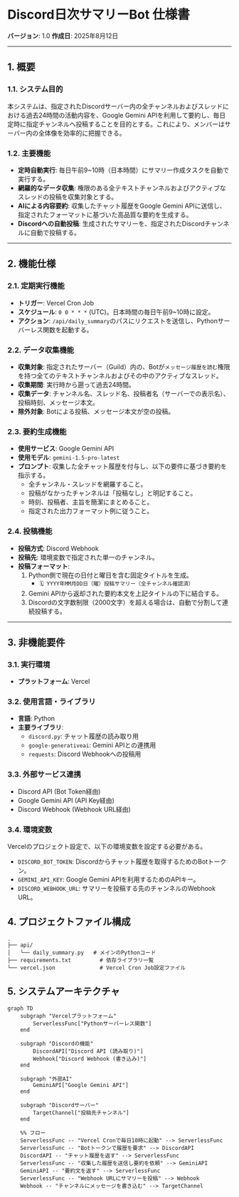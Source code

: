 # Discord日次サマリーBot 仕様書

**バージョン**: 1.0
**作成日**: 2025年8月12日

---

## 1. 概要

### 1.1. システム目的
本システムは、指定されたDiscordサーバー内の全チャンネルおよびスレッドにおける過去24時間の活動内容を、Google Gemini APIを利用して要約し、毎日定時に指定チャンネルへ投稿することを目的とする。これにより、メンバーはサーバー内の全体像を効率的に把握できる。

### 1.2. 主要機能
-   **定時自動実行**: 毎日午前9~10時（日本時間）にサマリー作成タスクを自動で実行する。
-   **網羅的なデータ収集**: 権限のある全テキストチャンネルおよびアクティブなスレッドの投稿を収集対象とする。
-   **AIによる内容要約**: 収集したチャット履歴をGoogle Gemini APIに送信し、指定されたフォーマットに基づいた高品質な要約を生成する。
-   **Discordへの自動投稿**: 生成されたサマリーを、指定されたDiscordチャンネルに自動で投稿する。

---

## 2. 機能仕様

### 2.1. 定期実行機能
-   **トリガー**: Vercel Cron Job
-   **スケジュール**: `0 0 * * *` (UTC)。日本時間の毎日午前9~10時に設定。
-   **アクション**: `/api/daily_summary`のパスにリクエストを送信し、Pythonサーバーレス関数を起動する。

### 2.2. データ収集機能
-   **収集対象**: 指定されたサーバー（Guild）内の、Botが`メッセージ履歴を読む`権限を持つ全てのテキストチャンネルおよびその中のアクティブなスレッド。
-   **収集期間**: 実行時から遡って過去24時間。
-   **収集データ**: チャンネル名、スレッド名、投稿者名（サーバーでの表示名）、投稿時刻、メッセージ本文。
-   **除外対象**: Botによる投稿、メッセージ本文が空の投稿。

### 2.3. 要約生成機能
-   **使用サービス**: Google Gemini API
-   **使用モデル**: `gemini-1.5-pro-latest`
-   **プロンプト**: 収集した全チャット履歴を付与し、以下の要件に基づき要約を指示する。
    -   全チャンネル・スレッドを網羅すること。
    -   投稿がなかったチャンネルは「投稿なし」と明記すること。
    -   時刻、投稿者、主旨を簡潔にまとめること。
    -   指定された出力フォーマット例に従うこと。

### 2.4. 投稿機能
-   **投稿方式**: Discord Webhook
-   **投稿先**: 環境変数で指定された単一のチャンネル。
-   **投稿フォーマット**:
    1.  Python側で現在の日付と曜日を含む固定タイトルを生成。
        -   `🗓️ YYYY年MM月DD日（曜）投稿サマリー（全チャンネル確認済）`
    2.  Gemini APIから返却された要約本文を上記タイトルの下に結合する。
    3.  Discordの文字数制限（2000文字）を超える場合は、自動で分割して連続投稿する。

---

## 3. 非機能要件

### 3.1. 実行環境
-   **プラットフォーム**: Vercel

### 3.2. 使用言語・ライブラリ
-   **言語**: Python
-   **主要ライブラリ**:
    -   `discord.py`: チャット履歴の読み取り用
    -   `google-generativeai`: Gemini APIとの連携用
    -   `requests`: Discord Webhookへの投稿用

### 3.3. 外部サービス連携
-   Discord API (Bot Token経由)
-   Google Gemini API (API Key経由)
-   Discord Webhook (Webhook URL経由)

### 3.4. 環境変数
Vercelのプロジェクト設定で、以下の環境変数を設定する必要がある。
-   `DISCORD_BOT_TOKEN`: Discordからチャット履歴を取得するためのBotトークン。
-   `GEMINI_API_KEY`: Google Gemini APIを利用するためのAPIキー。
-   `DISCORD_WEBHOOK_URL`: サマリーを投稿する先のチャンネルのWebhook URL。

## 4. プロジェクトファイル構成
```
.
├── api/
│   └── daily_summary.py   # メインのPythonコード
├── requirements.txt         # 依存ライブラリ一覧
└── vercel.json              # Vercel Cron Job設定ファイル
```

## 5. システムアーキテクチャ
```mermaid
graph TD
    subgraph "Vercelプラットフォーム"
        ServerlessFunc["Pythonサーバーレス関数"]
    end

    subgraph "Discordの機能"
        DiscordAPI["Discord API (読み取り)"]
        Webhook["Discord Webhook (書き込み)"]
    end

    subgraph "外部AI"
        GeminiAPI["Google Gemini API"]
    end
    
    subgraph "Discordサーバー"
        TargetChannel["投稿先チャンネル"]
    end

    %% フロー
    ServerlessFunc -- "Vercel Cronで毎日10時に起動" --> ServerlessFunc
    ServerlessFunc -- "Botトークンで履歴を要求" --> DiscordAPI
    DiscordAPI -- "チャット履歴を返す" --> ServerlessFunc
    ServerlessFunc -- "収集した履歴を送信し要約を依頼" --> GeminiAPI
    GeminiAPI -- "要約文を返す" --> ServerlessFunc
    ServerlessFunc -- "Webhook URLにサマリーを投稿" --> Webhook
    Webhook -- "チャンネルにメッセージを書き込む" --> TargetChannel
```
